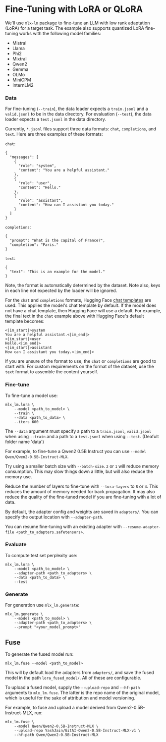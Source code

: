 # Fine-Tuning with LoRA or QLoRA

We'll use `mlx-lm` package to fine-tune an LLM with low rank
adaptation (LoRA) for a target task. The example also supports quantized
LoRA fine-tuning works with the following model families:

- Mistral
- Llama
- Phi2
- Mixtral
- Qwen2
- Gemma
- OLMo
- MiniCPM
- InternLM2


### Data

For fine-tuning (`--train`), the data loader expects a `train.jsonl` and a
`valid.jsonl` to be in the data directory. For evaluation (`--test`), the data
loader expects a `test.jsonl` in the data directory.

Currently, `*.jsonl` files support three data formats: `chat`,
`completions`, and `text`. Here are three examples of these formats:

`chat`:

```jsonl
{
  "messages": [
    {
      "role": "system",
      "content": "You are a helpful assistant."
    },
    {
      "role": "user",
      "content": "Hello."
    },
    {
      "role": "assistant",
      "content": "How can I assistant you today."
    }
  ]
}
```

`completions`:

```jsonl
{
  "prompt": "What is the capital of France?",
  "completion": "Paris."
}
```

`text`:

```jsonl
{
  "text": "This is an example for the model."
}
```

Note, the format is automatically determined by the dataset. Note also, keys in each line not expected by the loader will be ignored.

For the `chat` and `completions` formats, Hugging Face [chat
templates](https://huggingface.co/blog/chat-templates) are used. This applies the model's chat template by default. If the model does not have a chat template, then Hugging Face will use a default. For example, the final text in the `chat` example above with Hugging Face's default template becomes:

```text
<|im_start|>system
You are a helpful assistant.<|im_end|>
<|im_start|>user
Hello.<|im_end|>
<|im_start|>assistant
How can I assistant you today.<|im_end|>
```

If you are unsure of the format to use, the `chat` or `completions` are good to start with. For custom requirements on the format of the dataset, use the `text` format to assemble the content yourself.



### Fine-tune

To fine-tune a model use:

```shell
mlx_lm.lora \
    --model <path_to_model> \
    --train \
    --data <path_to_data> \
    --iters 600
```

The `--data` argument must specify a path to a `train.jsonl`, `valid.jsonl` when using `--train` and a path to a `test.jsonl` when using `--test`. (Deafult folder name 'data')

For example, to fine-tune a Qwen2 0.5B Instruct you can use `--model
Qwen/Qwen2-0.5B-Instruct-MLX`.

Try using a smaller batch size with `--batch-size`. `2` or `1` will reduce memory consumption. This may slow things down a little, but will also reduce the memory use.

Reduce the number of layers to fine-tune with `--lora-layers` to `8` or `4`. This reduces the amount of memory needed for back propagation. It may also reduce the quality of the fine-tuned model if you are fine-tuning with a lot of data.

By default, the adapter config and weights are saved in `adapters/`. You can specify the output location with `--adapter-path`.

You can resume fine-tuning with an existing adapter with
`--resume-adapter-file <path_to_adapters.safetensors>`.

### Evaluate

To compute test set perplexity use:

```shell
mlx_lm.lora \
    --model <path_to_model> \
    --adapter-path <path_to_adapters> \
    --data <path_to_data> \
    --test
```

### Generate

For generation use `mlx_lm.generate`:

```shell
mlx_lm.generate \
    --model <path_to_model> \
    --adapter-path <path_to_adapters> \
    --prompt "<your_model_prompt>"
```

## Fuse
To generate the fused model run:

```shell
mlx_lm.fuse --model <path_to_model>
```

This will by default load the adapters from `adapters/`, and save the fused model in the path `lora_fused_model/`. All of these are configurable.

To upload a fused model, supply the `--upload-repo` and `--hf-path` arguments to `mlx_lm.fuse`. The latter is the repo name of the original model, which is useful for the sake of attribution and model versioning.

For example, to fuse and upload a model derived from Qwen2-0.5B-Instruct-MLX, run:

```shell
mlx_lm.fuse \
    --model Qwen/Qwen2-0.5B-Instruct-MLX \
    --upload-repo YashJain/GitAI-Qwen2-0.5B-Instruct-MLX-v1 \
    --hf-path Qwen/Qwen2-0.5B-Instruct-MLX
```

